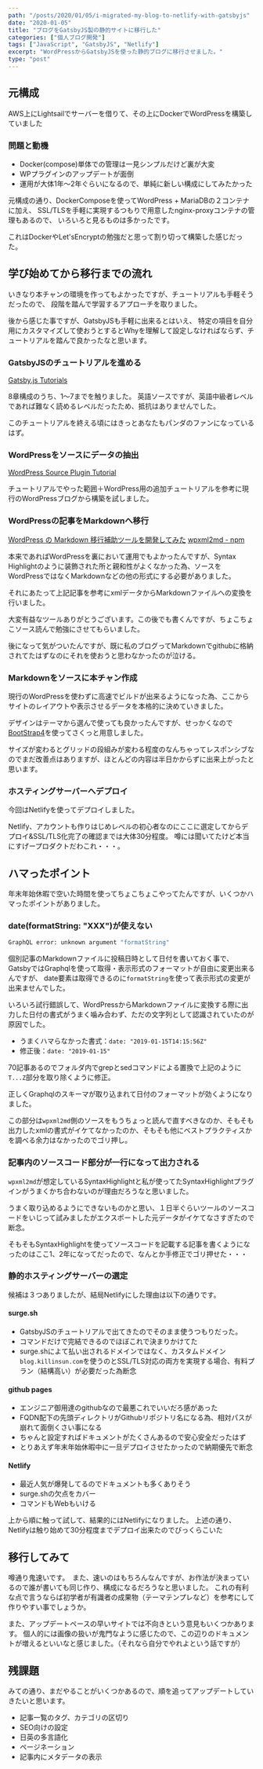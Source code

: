 ```yaml
---
path: "/posts/2020/01/05/i-migrated-my-blog-to-netlify-with-gatsbyjs"
date: "2020-01-05"
title: "ブログをGatsbyJS製の静的サイトに移行した"
categories: ["個人ブログ開発"]
tags: ["JavaScript", "GatsbyJS", "Netlify"]
excerpt: "WordPressからGatsbyJSを使った静的ブログに移行させました。"
type: "post"
---
```


## 元構成

AWS上にLightsailでサーバーを借りて、その上にDockerでWordPressを構築していました

### 問題と動機

- Docker(compose)単体での管理は一見シンプルだけど裏が大変
- WPプラグインのアップデートが面倒
- 運用が大体1年〜2年ぐらいになるので、単純に新しい構成にしてみたかった

元構成の通り、DockerComposeを使ってWordPress + MariaDBの２コンテナに加え、
SSL/TLSを手軽に実現するつもりで用意したnginx-proxyコンテナの管理もあるので、
いろいろと見るものは多かったです。

これはDockerやLet'sEncryptの勉強だと思って割り切って構築した感じだった。


## 学び始めてから移行までの流れ

いきなり本チャンの環境を作ってもよかったですが、チュートリアルも手軽そうだったので、
段階を踏んで学習するアプローチを取りました。

後から感じた事ですが、GatsbyJSも手軽に出来るとはいえ、
特定の項目を自分用にカスタマイズして使おうとするとWhyを理解して設定しなければならず、チュートリアルを踏んで良かったなと思います。

### GatsbyJSのチュートリアルを進める

[Gatsby.js Tutorials](https://www.gatsbyjs.org/tutorial/)

8章構成のうち、1〜7までを触りました。
英語ソースですが、英語中級者レベルであれば難なく読めるレベルだったため、抵抗はありませんでした。

このチュートリアルを終える頃にはきっとあなたもパンダのファンになっているはず。

### WordPressをソースにデータの抽出

[WordPress Source Plugin Tutorial](https://www.gatsbyjs.org/tutorial/wordpress-source-plugin-tutorial/)

チュートリアルでやった範囲＋WordPress用の追加チュートリアルを参考に現行のWordPressブログから構築を試しました。

### WordPressの記事をMarkdownへ移行

[WordPress の Markdown 移行補助ツールを開発してみた](https://akabeko.me/blog/2016/03/npm-wpxml2md-v1-0-0-release/)
[wpxml2md - npm](https://www.npmjs.com/package/wpxml2md)

本来であればWordPressを裏において運用でもよかったんですが、Syntax Highlightのように装飾された所と親和性がよくなかった為、ソースをWordPressではなくMarkdownなどの他の形式にする必要がありました。

それにあたって上記記事を参考にxmlデータからMarkdownファイルへの変換を行いました。

大変有益なツールありがとうございます。この後でも書くんですが、ちょこちょこソース読んで勉強にさせてもらいました。

後になって気がついたんですが、既に私のブログってMarkdownでgithubに格納されてたはずなのにそれを使おうと思わなかったのが泣ける。

### Markdownをソースに本チャン作成

現行のWordPressを使わずに高速でビルドが出来るようになった為、ここからサイトのレイアウトや表示させるデータを本格的に決めていきました。

デザインはテーマから選んで使っても良かったんですが、せっかくなので[BootStrap4](https://getbootstrap.jp/)を使ってさくっと用意しました。

サイズが変わるとグリッドの段組みが変わる程度のなんちゃってレスポンシブなのでまだ改善点はありますが、ほとんどの内容は半日かからずに出来上がったと思います。

### ホスティングサーバーへデプロイ

今回はNetlifyを使ってデプロイしました。

Netlify、アカウントも作りはじめレベルの初心者なのにここに選定してからデプロイ&SSL/TLS化完了の確認までは大体30分程度。
噂には聞いてたけど本当にすげープロダクトだわこれ・・・。

## ハマったポイント

年末年始休暇で空いた時間を使ってちょこちょこやってたんですが、いくつかハマったポイントがありました。

### date(formatString: "XXX")が使えない

```sh
GraphQL error: unknown argument "formatString"
```

個別記事のMarkdownファイルに投稿日時として日付を書いておく事で、GatsbyではGraphqlを使って取得・表示形式のフォーマットが自由に変更出来るんですが、
date要素は取得できるのに`formatString`を使って表示形式の変更が出来ませんでした。

いろいろ試行錯誤して、WordPressからMarkdownファイルに変換する際に出力した日付の書式がうまく噛み合わず、ただの文字列として認識されていたのが原因でした。

- うまくハマらなかった書式：`date: "2019-01-15T14:15:56Z"`
- 修正後：`date: "2019-01-15"`

70記事あるのでフォルダ内でgrepとsedコマンドによる置換で上記のように`T...Z`部分を取り除くように修正。

正しくGraphqlのスキーマが取り込まれて日付のフォーマットが効くようになりました。

この部分は`wpxml2md`側のソースをもうちょっと読んで直すべきなのか、そもそも出力したxmlの書式がイケてなかったのか、そもそも他にベストプラクティスかを調べる余力はなかったのでゴリ押し。

### 記事内のソースコード部分が一行になって出力される

`wpxml2md`が想定しているSyntaxHighlightと私が使ってたSyntaxHighlightプラグインがうまくかち合わないのが理由だろうなと思いました。

うまく取り込めるようにできないものかと思い、１日半ぐらいツールのソースコードをいじって試みましたがエクスポートした元データがイケてなさすぎたので断念。

そもそもSyntaxHighlightを使ってソースコードを記載する記事を書くようになったのはここ1、2年になってだったので、なんとか手修正でゴリ押せた・・・

### 静的ホスティングサーバーの選定

候補は３つありましたが、結局Netlifyにした理由は以下の通りです。

#### surge.sh

- GatsbyJSのチュートリアルで出てきたのでそのまま使うつもりだった。
- コマンドだけで完結できるのでほぼこれで決まりかけてた
- surge.shによて払い出されるドメインではなく、カスタムドメイン`blog.killinsun.com`を使うのとSSL/TLS対応の両方を実現する場合、有料プラン（結構高い）が必要だった為断念

#### github pages

- エンジニア御用達のgithubなので最悪これでいいだろ感があった
- FQDN配下の先頭ディレクトリがGithubリポジトリ名になる為、相対パスが崩れて面倒くさい事になる
- ちゃんと設定すればドキュメントがたくさんあるので安心安全だったはず
- とりあえず年末年始休暇中に一旦デプロイさせたかったので納期優先で断念

#### Netlify

- 最近人気が爆発してるのでドキュメントも多くありそう
- surge.shの欠点をカバー
- コマンドもWebもいける

上から順に触って試して、結果的にはNetlifyになりました。
上述の通り、Netlifyは触り始めて30分程度までデプロイ出来たのでびっくらこいた


## 移行してみて

噂通り鬼速いです。　また、速いのはもちろんなんですが、お作法が決まっているので誰が書いても同じ作り、構成になるだろうなと思いました。
これの有利な点で言うならば初学者が有識者の成果物（テーマテンプレなど）を参考にして作りやすい事でしょうか。

また、アップデートペースの早いサイトでは不向きという意見もいくつかあります。
個人的には画像の扱いが鬼門なように感じたので、この辺りのドキュメントが増えるといいなと感じました。（それなら自分でやれよという話ですが）


## 残課題

みての通り、まだやることがいくつかあるので、順を追ってアップデートしていきたいと思います。

- 記事一覧のタグ、カテゴリの区切り
- SEO向けの設定
- 日英の多言語化
- ページネーション
- 記事内にメタデータの表示